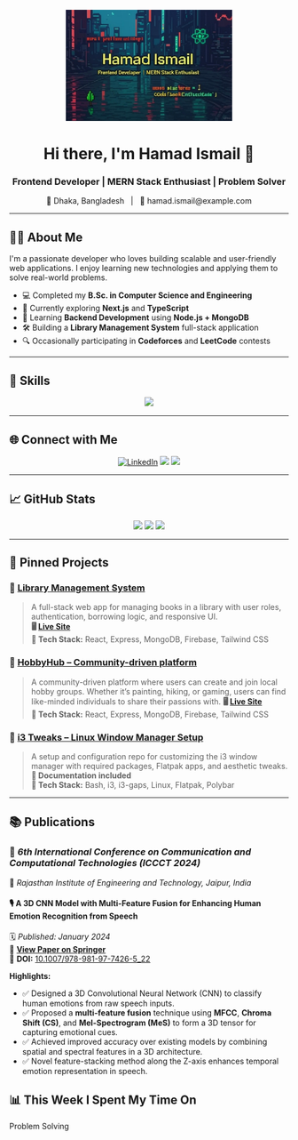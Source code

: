 <!-- Banner -->
<img src="https://github.com/hamadismail/hamadismail/blob/main/image.jpg" alt="Banner" 
  height= "200"
  style="width:100%; object-fit: contain; border-radius: 10px;" />



<h1 align="center">Hi there, I'm Hamad Ismail 👋</h1>
<h3 align="center">Frontend Developer | MERN Stack Enthusiast | Problem Solver</h3>

<!-- Profile Info -->
<p align="center">
  📍 Dhaka, Bangladesh &nbsp;&nbsp;|&nbsp;&nbsp; 📧 hamad.ismail@example.com
</p>

---

## 🙋‍♂️ About Me

I'm a passionate developer who loves building scalable and user-friendly web applications. I enjoy learning new technologies and applying them to solve real-world problems.

- 💻 Completed my **B.Sc. in Computer Science and Engineering**
- 🚀 Currently exploring **Next.js** and **TypeScript**
- 🌱 Learning **Backend Development** using **Node.js + MongoDB**
- 🛠️ Building a **Library Management System** full-stack application
- 🔍 Occasionally participating in **Codeforces** and **LeetCode** contests

---

## 🚀 Skills

<p align="center">
  <img src="https://skillicons.dev/icons?i=html,css,js,react,nextjs,tailwind,nodejs,express,mongodb,mysql,git,github,vscode,figma,linux" />
</p>

---

## 🌐 Connect with Me

<p align="center">
  <a href="https://www.linkedin.com/in/hamadismail"><img src="https://img.shields.io/badge/LinkedIn-%230077B5.svg?style=for-the-badge&logo=linkedin&logoColor=white" alt="LinkedIn" /></a>
  <a href="mailto:hamad.ismail@example.com"><img src="https://img.shields.io/badge/Email-D14836?style=for-the-badge&logo=gmail&logoColor=white" /></a>
  <a href="https://www.kaggle.com/code/hamadismail"><img src="https://img.shields.io/badge/Kaggle-20BEFF?style=for-the-badge&logo=kaggle&logoColor=white" /></a>
</p>

---

## 📈 GitHub Stats

<p align="center">
  <img src="https://github-readme-stats.vercel.app/api?username=hamadismail&show_icons=true&theme=radical" height="160" />
  <img src="https://github-readme-streak-stats.herokuapp.com/?user=hamadismail&theme=radical" height="160" />
  <img src="https://github-readme-stats.vercel.app/api/top-langs/?username=hamadismail&layout=compact&theme=radical" height="160" />
</p>

---

## 📌 Pinned Projects

### 📘 [Library Management System](https://github.com/hamadismail/library-management-client)
> A full-stack web app for managing books in a library with user roles, authentication, borrowing logic, and responsive UI.  
**🖥 [Live Site](https://readora1.web.app/)**  
**🔧 Tech Stack:** React, Express, MongoDB, Firebase, Tailwind CSS

### 📗 [HobbyHub – Community-driven platform](https://github.com/hamadismail/hobby-hubs-client)
> A community-driven platform where users can create and join local hobby groups. Whether it’s painting, hiking, or gaming, users can find like-minded individuals to share their passions with. 
**🖥 [Live Site](https://hobbyhubss.web.app/)**  
**🔧 Tech Stack:** React, Express, MongoDB, Firebase, Tailwind CSS

### 📙 [i3 Tweaks – Linux Window Manager Setup](https://github.com/hamadismail/i3-tweaks)
> A setup and configuration repo for customizing the i3 window manager with required packages, Flatpak apps, and aesthetic tweaks.  
**📂 Documentation included**  
**🔧 Tech Stack:** Bash, i3, i3-gaps, Linux, Flatpak, Polybar

---

## 📚 Publications

### 📝 *6th International Conference on Communication and Computational Technologies (ICCCT 2024)*  
📍 *Rajasthan Institute of Engineering and Technology, Jaipur, India*

#### **🎙️ A 3D CNN Model with Multi-Feature Fusion for Enhancing Human Emotion Recognition from Speech**  
🗓️ *Published: January 2024*  
🔗 **[View Paper on Springer](https://link.springer.com/chapter/10.1007/978-981-97-7426-5_22)**  
📄 **DOI:** [10.1007/978-981-97-7426-5_22](https://doi.org/10.1007/978-981-97-7426-5_22)

**Highlights:**
- ✅ Designed a 3D Convolutional Neural Network (CNN) to classify human emotions from raw speech inputs.
- ✅ Proposed a **multi-feature fusion** technique using **MFCC**, **Chroma Shift (CS)**, and **Mel-Spectrogram (MeS)** to form a 3D tensor for capturing emotional cues.
- ✅ Achieved improved accuracy over existing models by combining spatial and spectral features in a 3D architecture.
- ✅ Novel feature-stacking method along the Z-axis enhances temporal emotion representation in speech.


## 📊 This Week I Spent My Time On
<!--START_SECTION:waka-->
Problem Solving
<!--END_SECTION:waka-->
